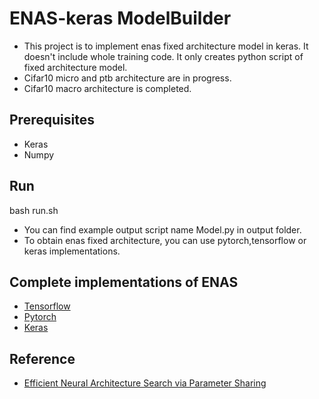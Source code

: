 # ENAS-keras ModelBuilder
- This project is to implement enas fixed architecture model in keras. It doesn't include whole training code. It only creates  python script of fixed architecture model.
- Cifar10 micro and ptb architecture are in progress.
- Cifar10 macro architecture is completed. 

## Prerequisites
- Keras
- Numpy

## Run 
bash run.sh

- You can find example output script name Model.py in output folder.
- To obtain enas fixed architecture, you can use pytorch,tensorflow or keras implementations.



## Complete implementations of ENAS
- [Tensorflow](https://github.com/melodyguan/enas)
- [Pytorch](https://github.com/carpedm20/ENAS-pytorch)
- [Keras](https://github.com/shibuiwilliam/ENAS-Keras)

## Reference
- [Efficient Neural Architecture Search via Parameter Sharing](https://arxiv.org/abs/1802.03268)
